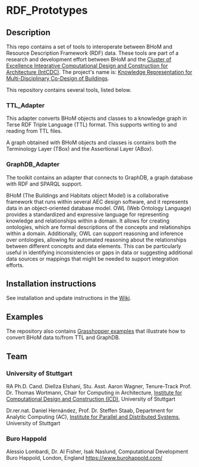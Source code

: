 # RDF_Prototypes

## Description
This repo contains a set of tools to interoperate between BHoM and Resource Description Framework (RDF) data. These tools are part of a research and development effort between BHoM and the [Cluster of Excellence Integrative Computational Design and Construction for Architecture (IntCDC)](https://www.intcdc.uni-stuttgart.de/). The project's name is: [Knowledge Representation for Multi-Disciplinary Co-Design of Buildings](https://www.intcdc.uni-stuttgart.de/research/research-projects/rp-20/).

This repository contains several tools, listed below.

### TTL_Adapter
This adapter converts BHoM objects and classes to a knowledge graph in Terse RDF Triple Language (TTL) format. 
This supports writing to and reading from TTL files.

A graph obtained with BHoM objects and classes is contains both the Terminology Layer (TBox) and the Assertional Layer (ABox).

### GraphDB_Adapter
The toolkit contains an adapter that connects to GraphDB, a graph database with RDF and SPARQL support.

BHoM (The Buildings and Habitats object Model) is a collaborative framework that runs within several AEC design software, and it represents data in an object-oriented database model. OWL (Web Ontology Language) provides a standardized and expressive language for representing knowledge and relationships within a domain. It allows for creating ontologies, which are formal descriptions of the concepts and relationships within a domain. Additionally, OWL can support reasoning and inference over ontologies, allowing for automated reasoning about the relationships between different concepts and data elements. This can be particularly useful in identifying inconsistencies or gaps in data or suggesting additional data sources or mappings that might be needed to support integration efforts.

## Installation instructions
See installation and update instructions in the [Wiki](https://github.com/BHoM/RDF_Prototypes/wiki/Installation-and-update-instructions).

## Examples
The repository also contains [Grasshopper examples](https://github.com/BHoM/RDF_Prototypes/tree/main/Grasshopper%20examples) that illustrate how to convert BHoM data to/from TTL and GraphDB.

## Team

### University of Stuttgart 
RA Ph.D. Cand. Diellza Elshani, Stu. Asst. Aaron Wagner, Tenure-Track Prof. Dr. Thomas Wortmann, Chair for Computing in Architecture, [Institute for Computational Design and Construction (ICD)](https://www.icd.uni-stuttgart.de/), University of Stuttgart 

Dr.rer.nat. Daniel Hernández, Prof. Dr. Steffen Staab, Department for Analytic Computing (AC), [Institute for Parallel and Distributed Systems](https://www.ipvs.uni-stuttgart.de/), University of Stuttgart 

### Buro Happold
Alessio Lombardi, Dr. Al Fisher, Isak Naslund, Computational Development Buro Happold, London, England https://www.burohappold.com/



